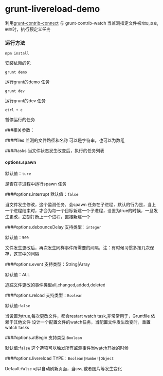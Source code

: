 # grunt-livereload-demo

 利用[grunt-contrib-connect](https://github.com/gruntjs/grunt-contrib-connect) 与 grunt-contrib-watch 当监测指定文件被`增加`,`改变`,`删除`时，执行预定义任务

### 运行方法
`npm install`

安装依赖的包

`grunt demo`

运行grunt的demo 任务

`grunt dev`

运行grunt的dev 任务


`ctrl + c`

暂停运行的任务

###相关参数：

####files
监测的文件路径和名称
可以是字符串，也可以为数组

####tasks
当文件状态发生改变后，执行的任务列表

#### options.spawn
默认值：`ture`

是否在子进程中运行spawn 任务

####options.interrupt
默认值：`false`

当文件发生修改，这个监测任务，会spawn 任务在子进程，默认的行为是，当上一个进程结束时，才会为每一个目标新建一个子进程，设置为true的时候，一旦发生更改，立刻打断上一个进程，直接新建一个

####options.debounceDelay
支持类型：`integer`

默认值：`500`

文件发生更改后，再次发生同样事件所需要的间隔，注：有时候习惯多按几次保存，这其中的间隔

####options.event
支持类型：String|Array

默认值：ALL

追踪文件更改的事件类型all,changed,added,deleted

####options.reload
支持类型：`Boolean`

默认值:`false`

当设置为true,每次更改文件，都会restart watch task,非常常用于，Gruntfile 依赖于其他文件
设计一个配置文件的watch任务，当配置文件发生改变时，重置watch tasks

####options.atBegin
支持类型:`Boolean`

默认值:`false`
这个选项可以触发所有监测事件当watch开始的时候

####options.livereload
TYPE：`Boolean|Number|Object`

Default:`false`
可以自动刷新页面，当css,或者图片等发生变化


